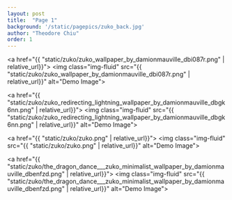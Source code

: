 ```yaml
---
layout: post
title:  "Page 1"
background: '/static/pagepics/zuko_back.jpg'
author: "Theodore Chiu"
order: 1
---
```


<a href="{{ "static/zuko/zuko_wallpaper_by_damionmauville_dbi087r.png" | relative_url}}">
	<img class="img-fluid" src="{{ "static/zuko/zuko_wallpaper_by_damionmauville_dbi087r.png" | relative_url}}" alt="Demo Image">
</a>

<a href="{{ "static/zuko/zuko_redirecting_lightning_wallpaper_by_damionmauville_dbgk6nn.png" | relative_url}}">
	<img class="img-fluid" src="{{ "static/zuko/zuko_redirecting_lightning_wallpaper_by_damionmauville_dbgk6nn.png" | relative_url}}" alt="Demo Image">
</a>

<a href="{{ "static/zuko/zuko.png" | relative_url}}">
	<img class="img-fluid" src="{{ "static/zuko/zuko.png" | relative_url}}" alt="Demo Image">
</a>

<a href="{{ "static/zuko/the_dragon_dance___zuko_minimalist_wallpaper_by_damionmauville_dbenfzd.png" | relative_url}}">
	<img class="img-fluid" src="{{ "static/zuko/the_dragon_dance___zuko_minimalist_wallpaper_by_damionmauville_dbenfzd.png" | relative_url}}" alt="Demo Image">
</a>

